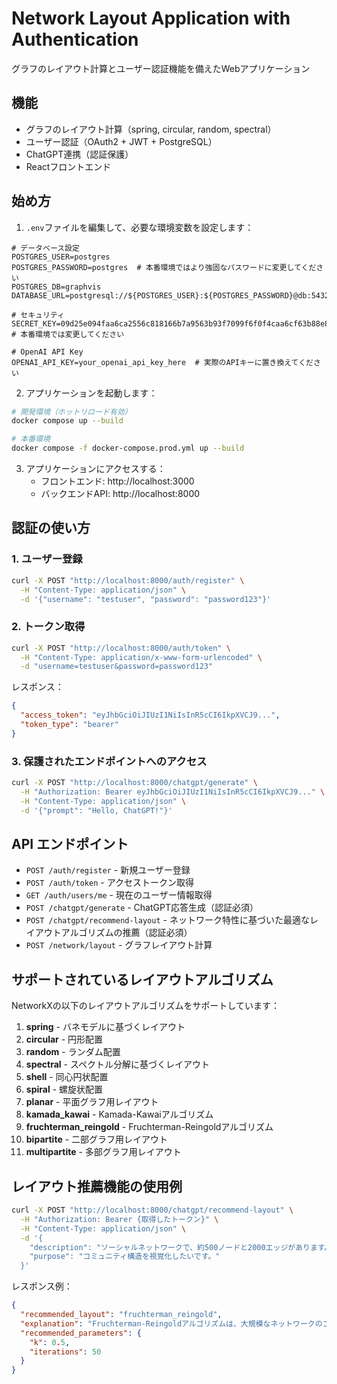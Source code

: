 # Network Layout Application with Authentication

グラフのレイアウト計算とユーザー認証機能を備えたWebアプリケーション

## 機能

- グラフのレイアウト計算（spring, circular, random, spectral）
- ユーザー認証（OAuth2 + JWT + PostgreSQL）
- ChatGPT連携（認証保護）
- Reactフロントエンド

## 始め方

1. `.env`ファイルを編集して、必要な環境変数を設定します：

```
# データベース設定
POSTGRES_USER=postgres
POSTGRES_PASSWORD=postgres  # 本番環境ではより強固なパスワードに変更してください
POSTGRES_DB=graphvis
DATABASE_URL=postgresql://${POSTGRES_USER}:${POSTGRES_PASSWORD}@db:5432/${POSTGRES_DB}

# セキュリティ
SECRET_KEY=09d25e094faa6ca2556c818166b7a9563b93f7099f6f0f4caa6cf63b88e8d3e7  # 本番環境では変更してください

# OpenAI API Key
OPENAI_API_KEY=your_openai_api_key_here  # 実際のAPIキーに置き換えてください
```

2. アプリケーションを起動します：

```zsh
# 開発環境（ホットリロード有効）
docker compose up --build

# 本番環境
docker compose -f docker-compose.prod.yml up --build
```

3. アプリケーションにアクセスする：
   - フロントエンド: http://localhost:3000
   - バックエンドAPI: http://localhost:8000

## 認証の使い方

### 1. ユーザー登録

```bash
curl -X POST "http://localhost:8000/auth/register" \
  -H "Content-Type: application/json" \
  -d '{"username": "testuser", "password": "password123"}'
```

### 2. トークン取得

```bash
curl -X POST "http://localhost:8000/auth/token" \
  -H "Content-Type: application/x-www-form-urlencoded" \
  -d "username=testuser&password=password123"
```

レスポンス：

```json
{
  "access_token": "eyJhbGciOiJIUzI1NiIsInR5cCI6IkpXVCJ9...",
  "token_type": "bearer"
}
```

### 3. 保護されたエンドポイントへのアクセス

```bash
curl -X POST "http://localhost:8000/chatgpt/generate" \
  -H "Authorization: Bearer eyJhbGciOiJIUzI1NiIsInR5cCI6IkpXVCJ9..." \
  -H "Content-Type: application/json" \
  -d '{"prompt": "Hello, ChatGPT!"}'
```

## API エンドポイント

- `POST /auth/register` - 新規ユーザー登録
- `POST /auth/token` - アクセストークン取得
- `GET /auth/users/me` - 現在のユーザー情報取得
- `POST /chatgpt/generate` - ChatGPT応答生成（認証必須）
- `POST /chatgpt/recommend-layout` - ネットワーク特性に基づいた最適なレイアウトアルゴリズムの推薦（認証必須）
- `POST /network/layout` - グラフレイアウト計算

## サポートされているレイアウトアルゴリズム

NetworkXの以下のレイアウトアルゴリズムをサポートしています：

1. **spring** - バネモデルに基づくレイアウト
2. **circular** - 円形配置
3. **random** - ランダム配置
4. **spectral** - スペクトル分解に基づくレイアウト
5. **shell** - 同心円状配置
6. **spiral** - 螺旋状配置
7. **planar** - 平面グラフ用レイアウト
8. **kamada_kawai** - Kamada-Kawaiアルゴリズム
9. **fruchterman_reingold** - Fruchterman-Reingoldアルゴリズム
10. **bipartite** - 二部グラフ用レイアウト
11. **multipartite** - 多部グラフ用レイアウト

## レイアウト推薦機能の使用例

```bash
curl -X POST "http://localhost:8000/chatgpt/recommend-layout" \
  -H "Authorization: Bearer {取得したトークン}" \
  -H "Content-Type: application/json" \
  -d '{
    "description": "ソーシャルネットワークで、約500ノードと2000エッジがあります。コミュニティ構造が存在します。",
    "purpose": "コミュニティ構造を視覚化したいです。"
  }'
```

レスポンス例：

```json
{
  "recommended_layout": "fruchterman_reingold",
  "explanation": "Fruchterman-Reingoldアルゴリズムは、大規模なネットワークのコミュニティ構造を視覚化するのに適しています。このアルゴリズムは力学モデルを使用し、ノードの分布を均等にしながらクラスター構造を保持します。",
  "recommended_parameters": {
    "k": 0.5,
    "iterations": 50
  }
}
```
